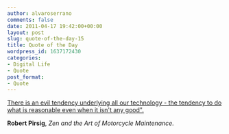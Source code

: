 ```yaml
---
author: alvaroserrano
comments: false
date: 2011-04-17 19:42:00+00:00
layout: post
slug: quote-of-the-day-15
title: Quote of the Day
wordpress_id: 1637172430
categories:
- Digital Life
- Quote
post_format:
- Quote
---
```


[There is an evil tendency underlying all our technology - the tendency to do what is reasonable even when it isn't any good".](http://www.quotationspage.com/quote/38592.html)

**Robert Pirsig**, _Zen and the Art of Motorcycle Maintenance._
